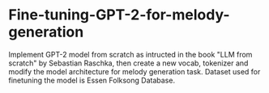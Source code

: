 # Fine-tuning-GPT-2-for-melody-generation
Implement GPT-2 model from scratch as intructed in the book "LLM from scratch" by Sebastian Raschka, then create a new vocab, tokenizer and modify the model architecture for melody generation task. 
Dataset used for finetuning the model is Essen Folksong Database.
